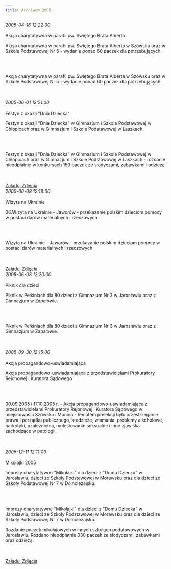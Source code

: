 ```yaml
---
title: Archiwum 2005
---
```


<div class="archiveItem">
<i>2005-04-16 12:22:00</i><br><br>
Akcja charytatywna w parafii pw. Świętego Brata Alberta<p>Akcja charytatywna w parafii pw. Świętego Brata Alberta w Szówsku oraz w Szkole Podstawowej Nr 5 - wydanie ponad 60 paczek dla potrzebujących.</p><br><br>
<p>Akcja charytatywna w parafii pw. Świętego Brata Alberta w Szówsku oraz w Szkole Podstawowej Nr 5 - wydanie ponad 60 paczek dla potrzebujących.</p><br><br>
</div>
<div class="archiveItem">
<i>2005-06-01 12:21:00</i><br><br>
Festyn z okazji &quot;Dnia Dziecka&quot;<p>Festyn z okazji "Dnia Dziecka" w Gimnazjum i Szkole Podstawowej w Chłopicach oraz w Gimnazjum i Szkole Podstawowej w Laszkach.</p><br><br>
<p>Festyn z okazji "Dnia Dziecka" w Gimnazjum i Szkole Podstawowej w Chłopicach oraz w Gimnazjum i Szkole Podstawowej w Laszkach - rozdanie nieodpłatnie w konkursach 150 paczek ze słodyczami, zabawkami i odzieżą.</p><br><br>
<a href="#" class="loadImages" data-images="1">Załaduj Zdjęcia</a><br>
<div class="centerImgs">
<a href="img/archive_files/festyn.jpg" target="_blank"><img data-src="img/archive_files/festyn.jpg" /></a><br>
</div>
</div>
<div class="archiveItem">
<i>2005-06-08 12:18:00</i><br><br>
Wizyta na Ukrainie<p>06.Wizyta na Ukrainie - Jaworów - przekazanie polskim dzieciom pomocy w postaci darów materialnych i rzeczowych</p><br><br>
<p>Wizyta na Ukrainie - Jaworów - przekazanie polskim dzieciom pomocy w postaci darów materialnych i rzeczowych</p><br><br>
<a href="#" class="loadImages" data-images="1">Załaduj Zdjęcia</a><br>
<div class="centerImgs">
<a href="img/archive_files/bebenek.jpg" target="_blank"><img data-src="img/archive_files/bebenek.jpg" /></a><br>
<a href="img/archive_files/jaworow.jpg" target="_blank"><img data-src="img/archive_files/jaworow.jpg" /></a><br>
<a href="img/archive_files/jaworow[1].jpg" target="_blank"><img data-src="img/archive_files/jaworow[1].jpg" /></a><br>
<a href="img/archive_files/ukraina.jpg" target="_blank"><img data-src="img/archive_files/ukraina.jpg" /></a><br>
</div>
</div>
<div class="archiveItem">
<i>2005-06-08 12:20:00</i><br><br>
Piknik dla dzieci<p>Piknik w Pełkiniach dla 80 dzieci z Gimnazjum Nr 3 w Jarosławiu oraz z Gimnazjum w Zapałowie.</p><br><br>
<p>Piknik w Pełkiniach dla 80 dzieci z Gimnazjum Nr 3 w Jarosławiu oraz z Gimnazjum w Zapałowie.</p><br><br>
</div>
<div class="archiveItem">
<i>2005-09-30 12:15:00</i><br><br>
Akcja propagandowo-uświadamiająca<p>Akcja propagandowo-uświadamiająca z przedstawicielami Prokuratory Rejonowej i Kuratora Sądowego</p><br><br>
<p>30.09.2005 i 17.10.2005 r. - Akcja propagandowo-uświadamiająca z przedstawicielami Prokuratory Rejonowej i Kuratora Sądowego w miejscowości Szówsko i Munina - tematem prelekcji było przestrzeganie prawa i porządku publicznego, kradzieże, włamania, problemy alkoholowe, narkotyki, uzależnienia, molestowanie seksualne i inne zjawiska zachodzące w patologii.</p><br><br>
</div>
<div class="archiveItem">
<i>2005-12-11 12:11:00</i><br><br>
Mikołajki 2005<p>Imprezy charytatywne "Mikołajki" dla dzieci z "Domu Dziecka" w Jarosławiu, dzieci ze Szkoły Podstawowej w Morawsku oraz dla dzieci ze Szkoły Podstawowej Nr 7 w Dolnoleżajsku.</p><br><br>
<p>Imprezy charytatywne "Mikołajki" dla dzieci z "Domu Dziecka" w Jarosławiu, dzieci ze Szkoły Podstawowej w Morawsku oraz dla dzieci ze Szkoły Podstawowej Nr 7 w Dolnoleżajsku.</p><p>Rozdanie paczek mikołajowych w innych szkołach podstawowych w Jarosławiu. Rozdano nieodpłatnie 330 paczek ze słodyczami, zabawkami oraz odzieżą.</p><br><br>
<a href="#" class="loadImages" data-images="1">Załaduj Zdjęcia</a><br>
<div class="centerImgs">
<a href="img/archive_files/05.jpg" target="_blank"><img data-src="img/archive_files/05.jpg" /></a><br>
<a href="img/archive_files/morawsko_12.2005.jpg" target="_blank"><img data-src="img/archive_files/morawsko_12.2005.jpg" /></a><br>
</div>
</div>
